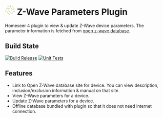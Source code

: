 
#  <img src="/asserts/HS4%20128px.png" width="32px" height="32px">  Z-Wave Parameters Plugin
Homeseer 4 plugin to view & update Z-Wave device parameters. The parameter information is fetched from [open z-wave database](https://www.opensmarthouse.org/zwavedatabase/).

Build State
-----------
[![Build Release](https://github.com/dk307/HSPI_ZWaveParameters/actions/workflows/buildrelease.yml/badge.svg)](https://github.com/dk307/HSPI_ZWaveParameters/actions/workflows/buildrelease.yml)
[![Unit Tests](https://github.com/dk307/HSPI_ZWaveParameters/actions/workflows/tests.yml/badge.svg)](https://github.com/dk307/HSPI_ZWaveParameters/actions/workflows/tests.yml)

Features
-----------
* Link to Open Z-Wave database site for device. You can view description, inclusion/exclusion information & manual on that site.
* View Z-Wave parameters for a device.
* Update Z-Wave parameters for a device.
* Offline database bundled with plugin so that it does not need internet connection.




 
